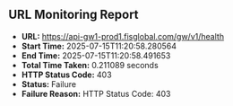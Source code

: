## URL Monitoring Report

- **URL:** https://api-gw1-prod1.fisglobal.com/gw/v1/health
- **Start Time:** 2025-07-15T11:20:58.280564
- **End Time:** 2025-07-15T11:20:58.491653
- **Total Time Taken:** 0.211089 seconds
- **HTTP Status Code:** 403
- **Status:** Failure
- **Failure Reason:** HTTP Status Code: 403
